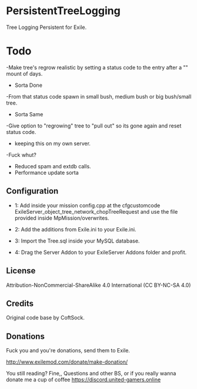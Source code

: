 # PersistentTreeLogging
Tree Logging Persistent for Exile.

# Todo
-Make tree's regrow realistic by setting a status code to the entry after a "" mount of days. 
- Sorta Done

-From that status code spawn in small bush, medium bush or big bush/small tree.
- Sorta Same

-Give option to "regrowing" tree to "pull out" so its gone again and reset status code.
- keeping this on my own server. 

-Fuck whut? 
- Reduced spam and extdb calls.
- Performance update sorta
## Configuration

- 1: Add inside your mission config.cpp at the cfgcustomcode ExileServer_object_tree_network_chopTreeRequest and use the file provided inside MpMission/overwrites.

- 2: Add the additions from Exile.ini to your Exile.ini.

- 3: Import the Tree.sql inside your MySQL database. 

- 4: Drag the Server Addon to your ExileServer Addons folder and profit.

## License
Attribution-NonCommercial-ShareAlike 4.0 International (CC BY-NC-SA 4.0)
## Credits
Original code base by CoftSock.

## Donations

Fuck you and you're donations, send them to Exile.

http://www.exilemod.com/donate/make-donation/


You still reading? Fine,, Questions and other BS, or if you really wanna donate me a cup of coffee https://discord.united-gamers.online
